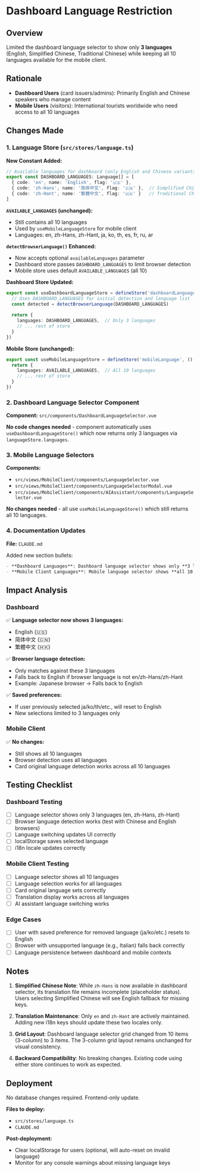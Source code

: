 # Dashboard Language Restriction

## Overview
Limited the dashboard language selector to show only **3 languages** (English, Simplified Chinese, Traditional Chinese) while keeping all 10 languages available for the mobile client.

## Rationale
- **Dashboard Users** (card issuers/admins): Primarily English and Chinese speakers who manage content
- **Mobile Users** (visitors): International tourists worldwide who need access to all 10 languages

## Changes Made

### 1. Language Store (`src/stores/language.ts`)

**New Constant Added:**
```typescript
// Available languages for dashboard (only English and Chinese variants for card issuers/admins)
export const DASHBOARD_LANGUAGES: Language[] = [
  { code: 'en', name: 'English', flag: '🇺🇸' },
  { code: 'zh-Hans', name: '简体中文', flag: '🇨🇳' },  // Simplified Chinese
  { code: 'zh-Hant', name: '繁體中文', flag: '🇭🇰' }   // Traditional Chinese
]
```

**`AVAILABLE_LANGUAGES` (unchanged):**
- Still contains all 10 languages
- Used by `useMobileLanguageStore` for mobile client
- Languages: en, zh-Hans, zh-Hant, ja, ko, th, es, fr, ru, ar

**`detectBrowserLanguage()` Enhanced:**
- Now accepts optional `availableLanguages` parameter
- Dashboard store passes `DASHBOARD_LANGUAGES` to limit browser detection
- Mobile store uses default `AVAILABLE_LANGUAGES` (all 10)

**Dashboard Store Updated:**
```typescript
export const useDashboardLanguageStore = defineStore('dashboardLanguage', () => {
  // Uses DASHBOARD_LANGUAGES for initial detection and language list
  const detected = detectBrowserLanguage(DASHBOARD_LANGUAGES)
  
  return {
    languages: DASHBOARD_LANGUAGES,  // Only 3 languages
    // ... rest of store
  }
})
```

**Mobile Store (unchanged):**
```typescript
export const useMobileLanguageStore = defineStore('mobileLanguage', () => {
  return {
    languages: AVAILABLE_LANGUAGES,  // All 10 languages
    // ... rest of store
  }
})
```

### 2. Dashboard Language Selector Component

**Component:** `src/components/DashboardLanguageSelector.vue`

**No code changes needed** - component automatically uses `useDashboardLanguageStore()` which now returns only 3 languages via `languageStore.languages`.

### 3. Mobile Language Selectors

**Components:**
- `src/views/MobileClient/components/LanguageSelector.vue`
- `src/views/MobileClient/components/LanguageSelectorModal.vue`
- `src/views/MobileClient/components/AIAssistant/components/LanguageSelector.vue`

**No changes needed** - all use `useMobileLanguageStore()` which still returns all 10 languages.

### 4. Documentation Updates

**File:** `CLAUDE.md`

Added new section bullets:
```markdown
- **Dashboard Languages**: Dashboard language selector shows only **3 languages** (en, zh-Hans, zh-Hant) for card issuers/admins.
- **Mobile Client Languages**: Mobile language selector shows **all 10 languages** for visitors worldwide (en, zh-Hans, zh-Hant, ja, ko, th, es, fr, ru, ar).
```

## Impact Analysis

### Dashboard
✅ **Language selector now shows 3 languages:**
- English (🇺🇸)
- 简体中文 (🇨🇳)
- 繁體中文 (🇭🇰)

✅ **Browser language detection:**
- Only matches against these 3 languages
- Falls back to English if browser language is not en/zh-Hans/zh-Hant
- Example: Japanese browser → Falls back to English

✅ **Saved preferences:**
- If user previously selected ja/ko/th/etc., will reset to English
- New selections limited to 3 languages only

### Mobile Client
✅ **No changes:**
- Still shows all 10 languages
- Browser detection uses all languages
- Card original language detection works across all 10 languages

## Testing Checklist

### Dashboard Testing
- [ ] Language selector shows only 3 languages (en, zh-Hans, zh-Hant)
- [ ] Browser language detection works (test with Chinese and English browsers)
- [ ] Language switching updates UI correctly
- [ ] localStorage saves selected language
- [ ] i18n locale updates correctly

### Mobile Client Testing
- [ ] Language selector shows all 10 languages
- [ ] Language selection works for all languages
- [ ] Card original language sets correctly
- [ ] Translation display works across all languages
- [ ] AI assistant language switching works

### Edge Cases
- [ ] User with saved preference for removed language (ja/ko/etc.) resets to English
- [ ] Browser with unsupported language (e.g., Italian) falls back correctly
- [ ] Language persistence between dashboard and mobile contexts

## Notes

1. **Simplified Chinese Note**: While `zh-Hans` is now available in dashboard selector, its translation file remains incomplete (placeholder status). Users selecting Simplified Chinese will see English fallback for missing keys.

2. **Translation Maintenance**: Only `en` and `zh-Hant` are actively maintained. Adding new i18n keys should update these two locales only.

3. **Grid Layout**: Dashboard language selector grid changed from 10 items (3-column) to 3 items. The 3-column grid layout remains unchanged for visual consistency.

4. **Backward Compatibility**: No breaking changes. Existing code using either store continues to work as expected.

## Deployment

No database changes required. Frontend-only update.

**Files to deploy:**
- `src/stores/language.ts`
- `CLAUDE.md`

**Post-deployment:**
- Clear localStorage for users (optional, will auto-reset on invalid language)
- Monitor for any console warnings about missing language keys

